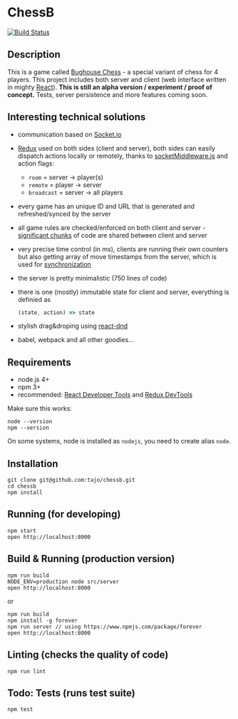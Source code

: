 # ChessB

[![Build Status](https://travis-ci.com/tajo/chessb.svg?token=qkyETBiTXs35GEgJTPM5&branch=master)](https://travis-ci.com/tajo/chessb)

## Description 

This is a game called [Bughouse Chess](https://en.wikipedia.org/wiki/Bughouse_chess) - a special variant of chess for 4 players. This project includes both server and client (web interface written in mighty [React](https://facebook.github.io/react/)). **This is still an alpha version / experiment / proof of concept.** Tests, server persistence and more features coming soon.

## Interesting technical solutions

- communication based on [Socket.io](http://socket.io/)
- [Redux](https://github.com/reactjs/redux) used on both sides (client and server), both sides can easily dispatch actions locally or remotely, thanks to [socketMiddleware.js](https://github.com/tajo/chessb/blob/master/src/common/socketMiddleware.js) and action flags:
  - `room` = server -> player(s)
  - `remote` = player -> server
  - `broadcast` = server -> all players
- every game has an unique ID and URL that is generated and refreshed/synced by the server
- all game rules are checked/enforced on both client and server - [significant chunks](https://github.com/tajo/chessb/tree/master/src/common) of code are shared between client and server
- very precise time control (in ms), clients are running their own counters but also getting array of move timestamps from the server, which is used for [synchronization](https://github.com/tajo/chessb/blob/master/src/browser/components/clock.js#L60)
- the server is pretty minimalistic (750 lines of code)
- there is one (mostly) immutable state for client and server, everything is definied as

  ```js
  (state, action) => state
  ```
- stylish drag&droping using [react-dnd](https://github.com/gaearon/react-dnd)
- babel, webpack and all other goodies... 

## Requirements

- node.js 4+
- npm 3+
- recommended: [React Developer Tools](https://chrome.google.com/webstore/detail/react-developer-tools/fmkadmapgofadopljbjfkapdkoienihi) and [Redux DevTools](https://chrome.google.com/webstore/detail/redux-devtools/lmhkpmbekcpmknklioeibfkpmmfibljd)

Make sure this works: 

```
node --version
npm --version
```

On some systems, node is installed as `nodejs`, you need to create alias `node`.

## Installation

```
git clone git@github.com:tajo/chessb.git
cd chessb
npm install
```

## Running (for developing)

```
npm start
open http://localhost:8000
```

## Build & Running (production version)

```
npm run build
NODE_ENV=production node src/server
open http://localhost:8000
```

or

```
npm run build
npm install -g forever
npm run server // using https://www.npmjs.com/package/forever
open http://localhost:8000
```

## Linting (checks the quality of code)

```
npm run lint
```

## Todo: Tests (runs test suite)

```
npm test
```

